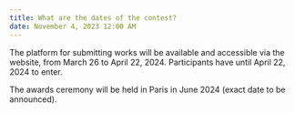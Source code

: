 ```yaml
---
title: What are the dates of the contest?
date: November 4, 2023 12:00 AM
---
```

The platform for submitting works will be available and accessible via the website, from March 26 to April 22, 2024. Participants have until April 22, 2024 to enter.

The awards ceremony will be held in Paris in June 2024 (exact date to be announced).